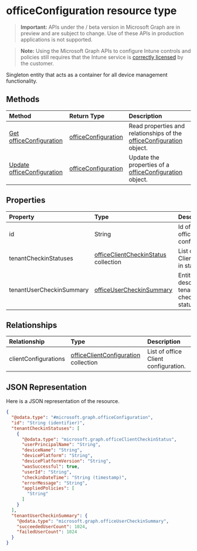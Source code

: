 ﻿# officeConfiguration resource type

> **Important:** APIs under the / beta version in Microsoft Graph are in preview and are subject to change. Use of these APIs in production applications is not supported.

> **Note:** Using the Microsoft Graph APIs to configure Intune controls and policies still requires that the Intune service is [correctly licensed](https://go.microsoft.com/fwlink/?linkid=839381) by the customer.

Singleton entity that acts as a container for all device management functionality.
## Methods
|Method|Return Type|Description|
|:---|:---|:---|
|[Get officeConfiguration](../api/intune-cirrus-officeconfiguration-get.md)|[officeConfiguration](../resources/intune-cirrus-officeconfiguration.md)|Read properties and relationships of the [officeConfiguration](../resources/intune-cirrus-officeconfiguration.md) object.|
|[Update officeConfiguration](../api/intune-cirrus-officeconfiguration-update.md)|[officeConfiguration](../resources/intune-cirrus-officeconfiguration.md)|Update the properties of a [officeConfiguration](../resources/intune-cirrus-officeconfiguration.md) object.|

## Properties
|Property|Type|Description|
|:---|:---|:---|
|id|String|Id of the office configuration.|
|tenantCheckinStatuses|[officeClientCheckinStatus](../resources/intune-cirrus-officeclientcheckinstatus.md) collection|List of office Client check-in status.|
|tenantUserCheckinSummary|[officeUserCheckinSummary](../resources/intune-cirrus-officeusercheckinsummary.md)|Entity that describes tenant check-in statues|

## Relationships
|Relationship|Type|Description|
|:---|:---|:---|
|clientConfigurations|[officeClientConfiguration](../resources/intune-cirrus-officeclientconfiguration.md) collection|List of office Client configuration.|

## JSON Representation
Here is a JSON representation of the resource.
<!-- {
  "blockType": "resource",
  "keyProperty": "id",
  "@odata.type": "microsoft.graph.officeConfiguration"
}
-->
``` json
{
  "@odata.type": "#microsoft.graph.officeConfiguration",
  "id": "String (identifier)",
  "tenantCheckinStatuses": [
    {
      "@odata.type": "microsoft.graph.officeClientCheckinStatus",
      "userPrincipalName": "String",
      "deviceName": "String",
      "devicePlatform": "String",
      "devicePlatformVersion": "String",
      "wasSuccessful": true,
      "userId": "String",
      "checkinDateTime": "String (timestamp)",
      "errorMessage": "String",
      "appliedPolicies": [
        "String"
      ]
    }
  ],
  "tenantUserCheckinSummary": {
    "@odata.type": "microsoft.graph.officeUserCheckinSummary",
    "succeededUserCount": 1024,
    "failedUserCount": 1024
  }
}
```



